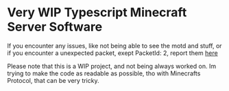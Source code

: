 # Very WIP Typescript Minecraft Server Software

If you encounter any issues, like not being able to see the motd and stuff, or if you encounter a unexpected packet, exept PacketId: 2, report them [here](https://github.com/DevMevTV/Typescript-Minecraft-Server/issues)

Please note that this is a WIP project, and not being always worked on. Im trying to make the code as readable as possible, tho with Minecrafts Protocol, that can be very tricky.
